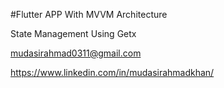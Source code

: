 #Flutter APP With MVVM Architecture

State Management Using Getx

mudasirahmad0311@gmail.com

https://www.linkedin.com/in/mudasirahmadkhan/

